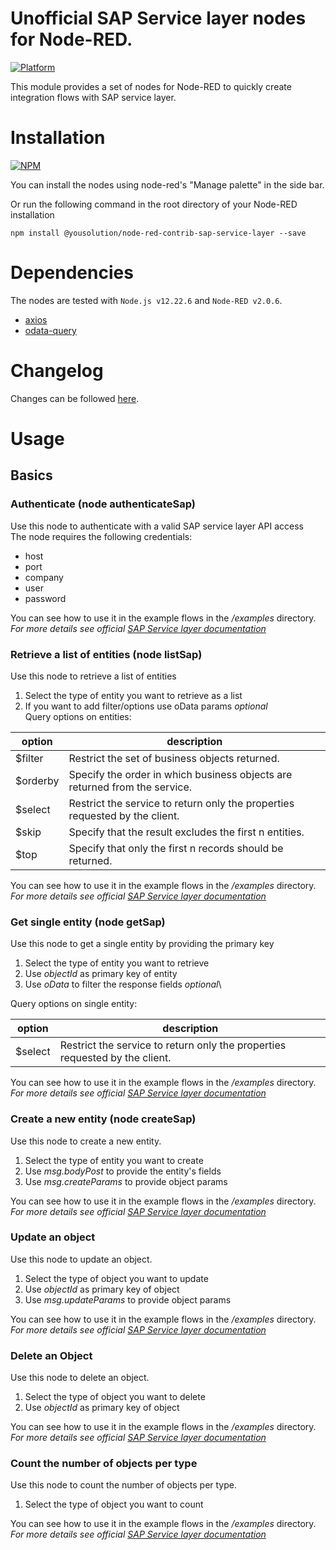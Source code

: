 <!-- [![NPM version][npm-version-image]][npm-url]
[![NPM downloads per month][npm-downloads-month-image]][npm-url]
[![NPM downloads total][npm-downloads-total-image]][npm-url]
[![MIT License][license-image]][license-url] -->

# Unofficial SAP Service layer nodes for Node-RED.
[![Platform](https://img.shields.io/badge/platform-Node--RED-red)](https://nodered.org)


This module provides a set of nodes for Node-RED to quickly create integration flows with SAP service layer.

# Installation
[![NPM](https://nodei.co/npm/node-red-contrib-sap-service-layer.png?downloads=true)](https://nodei.co/npm/node-red-contrib-sap-service-layer/)

You can install the nodes using node-red's "Manage palette" in the side bar.

Or run the following command in the root directory of your Node-RED installation

    npm install @yousolution/node-red-contrib-sap-service-layer --save


# Dependencies
The nodes are tested with `Node.js v12.22.6` and `Node-RED v2.0.6`.
 - [axios](https://github.com/axios/axios)
 - [odata-query](https://github.com/techniq/odata-query)

# Changelog
Changes can be followed [here](/CHANGELOG.md).

# Usage
## Basics

### Authenticate (node authenticateSap)

Use this node to authenticate with a valid SAP service layer API access\
The node requires the following credentials:
- host
- port
- company
- user
- password

You can see how to use it in the example flows in the */examples* directory.\
*For more details see official [SAP Service layer documentation](https://sap-samples.github.io/smb-summit-hackathon/b1sl.html)*

### Retrieve a list of entities (node listSap)

Use this node to retrieve a list of entities
1. Select the type of entity you want to retrieve as a list
2. If you want to add filter/options use oData params *optional*\
Query options on entities:

|option|description|
--------|------------
|$filter|Restrict the set of business objects returned.|
|$orderby|Specify the order in which business objects are returned from the service.|
|$select|Restrict the service to return only the properties requested by the client.|
|$skip|Specify that the result excludes the first n entities.|
|$top|Specify that only the first n records should be returned.|



You can see how to use it in the example flows in the */examples* directory.\
*For more details see official [SAP Service layer documentation](https://sap-samples.github.io/smb-summit-hackathon/b1sl.html)* 

### Get single entity (node getSap)

Use this node to get a single entity by providing the primary key
1. Select the type of entity you want to retrieve
2. Use *objectId* as primary key of entity
3. Use *oData* to filter the response fields *optional*\
   
Query options on single entity:
   
|option|description|
--------|------------
|$select|Restrict the service to return only the properties requested by the client.|

You can see how to use it in the example flows in the */examples* directory.\
*For more details see official [SAP Service layer documentation](https://sap-samples.github.io/smb-summit-hackathon/b1sl.html)* 

### Create a new entity (node createSap)

Use this node to create a new entity.
1. Select the type of entity you want to create
2. Use *msg.bodyPost* to provide the entity's fields
3. Use *msg.createParams* to provide object params

You can see how to use it in the example flows in the */examples* directory.\
*For more details see official [SAP Service layer documentation](https://sap-samples.github.io/smb-summit-hackathon/b1sl.html)* 

### Update an object

Use this node to update an object.
1. Select the type of object you want to update
2. Use *objectId* as primary key of object
3. Use *msg.updateParams* to provide object params

You can see how to use it in the example flows in the */examples* directory.\
*For more details see official [SAP Service layer documentation](https://sap-samples.github.io/smb-summit-hackathon/b1sl.html)* 

### Delete an Object

Use this node to delete an object.
1. Select the type of object you want to delete
2. Use *objectId* as primary key of object

You can see how to use it in the example flows in the */examples* directory.\
*For more details see official [SAP Service layer documentation](https://sap-samples.github.io/smb-summit-hackathon/b1sl.html)* 
  
### Count the number of objects per type

Use this node to count the number of objects per type.
1. Select the type of object you want to count

You can see how to use it in the example flows in the */examples* directory.\
*For more details see official [SAP Service layer documentation](https://sap-samples.github.io/smb-summit-hackathon/b1sl.html)* 


